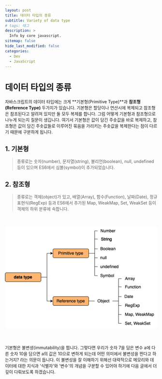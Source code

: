 ```yaml
---
layout: post
title: 데이터 타입의 종류
subtitle: Variety of data type
# tags: 태그
description: >
  Info by core javascript.
sitemap: false
hide_last_modified: false
categories:
  - Dev
  - JavaScript
---
```


# 데이터 타입의 종류

자바스크립트의 데이터 타입에는 크게 **기본형(Primitive Type)**과 **참조형(Reference Type)** 두가지가 있습니다. 기본형은 할당이나 연산시에 복제되고 참조형은 참조된다고 알려져 있지만 둘 모두 복제를 합니다.
그럼 어떻게 기본형과 참조형으로 나누게 되는지 질문이 생깁니다. 여기서 기본형은 값이 담긴 주솟값을 바로 복제하고, 참조형은 값이 담긴 주솟값들로 이루어진 묶음을 가리키는 주솟값을 복제한다는 점이 다르기 때문에 구분하게 됩니다.

## 1. 기본형

> 종류로는 숫자(number), 문자열(string), 불리언(boolean), null, undefined 등이 있으며 ES6에서 심볼(symbol)이 추가되었습니다.

## 2. 참조형

> 종류로는 객체(object)가 있고, 배열(Array), 함수(Function), 날짜(Date), 정규표현식(RegExp) 등과 ES6에서 추가된 Map, WeakMap, Set, WeakSet 등이 객체의 하위 분류에 속합니다.

<br><br>
![data type](/assets/drawio/dataType.png)
<br><br><br><br>
기본형은 불변셩(immutability)을 띕니다. 그렇다면 우리가 숫자 7을 담은 변수 a에 다른 숫자 10을 담으면 a의 값은 10으로 변하게 되는데 어떤 의미에서 불변성을 띈다고 하는거지? 라는 의문이 듭니다.
이 불변성을 잘 이해하기 위해선 대략적으로 메모리와 데이터에 대한 지식과 '식별자'와 '변수'의 개념을 구분할 수 있어야 하기에 다음 글에서 더 깊이 다뤄보도록 하겠습니다.
